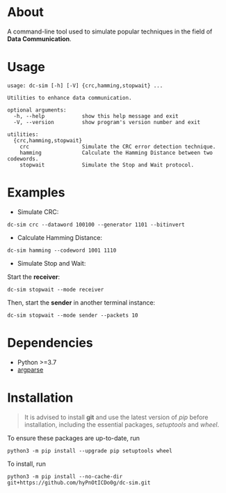 # About

A command-line tool used to simulate popular techniques in the field of **Data Communication**.

# Usage

```
usage: dc-sim [-h] [-V] {crc,hamming,stopwait} ...

Utilities to enhance data communication.

optional arguments:
  -h, --help            show this help message and exit
  -V, --version         show program's version number and exit

utilities:
  {crc,hamming,stopwait}
    crc                 Simulate the CRC error detection technique.
    hamming             Calculate the Hamming Distance between two codewords.
    stopwait            Simulate the Stop and Wait protocol.
```

# Examples

- Simulate CRC:

```
dc-sim crc --dataword 100100 --generator 1101 --bitinvert
```

- Calculate Hamming Distance:

```
dc-sim hamming --codeword 1001 1110
```

- Simulate Stop and Wait:

Start the **receiver**:

```
dc-sim stopwait --mode receiver
```

Then, start the **sender** in another terminal instance:

```
dc-sim stopwait --mode sender --packets 10
```

# Dependencies

- Python >=3.7
- [argparse](https://pypi.org/project/argparse)

# Installation

> It is advised to install **git** and use the latest version of *pip* before installation, including the essential packages, *setuptools* and *wheel*.

To ensure these packages are up-to-date, run

```
python3 -m pip install --upgrade pip setuptools wheel
```

To install, run

```
python3 -m pip install --no-cache-dir git+https://github.com/hyPnOtICDo0g/dc-sim.git
```
